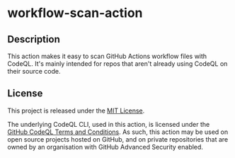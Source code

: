 # workflow-scan-action

## Description

This action makes it easy to scan GitHub Actions workflow files with CodeQL. It's mainly intended for repos that aren't already using CodeQL on their source code.

## License

This project is released under the [MIT License](LICENSE).

The underlying CodeQL CLI, used in this action, is licensed under the [GitHub CodeQL Terms and Conditions](https://securitylab.github.com/tools/codeql/license). As such, this action may be used on open source projects hosted on GitHub, and on  private repositories that are owned by an organisation with GitHub Advanced Security enabled.
